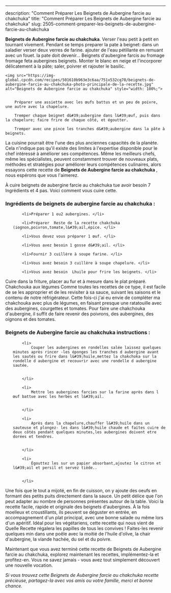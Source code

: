 ---
description: "Comment Préparer Les Beignets de Aubergine farcie au chakchuka"
title: "Comment Préparer Les Beignets de Aubergine farcie au chakchuka"
slug: 2505-comment-preparer-les-beignets-de-aubergine-farcie-au-chakchuka

<p>
	<strong>Beignets de Aubergine farcie au chakchuka</strong>. 
	Verser l&#39;eau petit à petit en tournant vivement. Pendant se temps preparer la pate à beignet: dans un saladier verser deux verres de farine. ajouter de l&#39;eau pétillante en remuant avec un fouet. la pate doit devenir… Beignets d&#39;aubergine farcis au fromage fromage feta aubergines beignets. Monter le blanc en neige et l&#39;incorporer délicatement à la pâte; saler, poivrer et rajouter le basilic.
</p>
<p>
	
	<img src="https://img-global.cpcdn.com/recipes/501610b963e3c6aa/751x532cq70/beignets-de-aubergine-farcie-au-chakchuka-photo-principale-de-la-recette.jpg" alt="Beignets de Aubergine farcie au chakchuka" style="width: 100%;">
	
	
		Préparer une assiette avec les œufs battus et un peu de poivre, une autre avec la chapelure.
	
		Tremper chaque beignet d&#39;aubergine dans l&#39;œuf, puis dans la chapelure; faire frire de chaque côté, et égoutter.
	
		Tremper avec une pince les tranches d&#39;aubergine dans la pâte à beignets.
	
</p>

La cuisine pourrait être l'une des plus anciennes capacités de la planète. Cela n'indique pas qu'il existe des limites à l'expertise disponible pour le chef intéressé à améliorer ses compétences. Même les meilleurs chefs, même les spécialistes, peuvent constamment trouver de nouveaux plats, méthodes et stratégies pour améliorer leurs compétences culinaires, alors essayons cette recette de <strong> Beignets de Aubergine farcie au chakchuka </strong>, nous espérons que vous l'aimerez.

<!--inarticleads1-->

À cuire beignets de aubergine farcie au chakchuka tue avoir besoin 7 Ingrédients et 4 pas. Voici comment vous cuire cette.

<h3>Ingrédients de beignets de aubergine farcie au chakchuka :</h3>

<ol>
	
		<li>Préparer 1 ou2 aubergines. </li>
	
		<li>Préparer  Reste de la recette chakchuka (iognon,poivron,tomate,l&#39;ail,épice. </li>
	
		<li>Vous devez vous préparer 1 œuf. </li>
	
		<li>Vous avez besoin 1 gosse d&#39;ail. </li>
	
		<li>Fournir 3 cuillère à soupe farine. </li>
	
		<li>Vous avez besoin 3 cuillère à soupe chapelure. </li>
	
		<li>Vous avez besoin  Lhuile pour frire les beignets. </li>
	
</ol>

Cuire dans la friture, placer au fur et à mesure dans le plat préparé. Chakchouka aux légumes Comme toutes les recettes de ce type, il est facile de se les approprier et de les revisiter à sa sauce, suivant les saisons et le contenu de notre réfrigérateur. Cette fois-ci j&#39;ai eu envie de compléter ma chakchouka avec plus de légumes, en faisant presque une ratatouille avec des aubergines, courgettes et tomates. Pour faire une chakchouka d&#39;aubergine, il suffit de faire revenir des poivrons, des aubergines, des oignons et des tomates. 

<!--inarticleads2-->

<h3>Beignets de Aubergine farcie au chakchuka instructions :</h3>

<ol>
	
		<li>
			Couper les aubergines en rondelles salée laissez quelques minutes après rincer -les éponges les tranches d aubergine avant les sautés ou frire dans l&#39;huile,mettez la chakchoka sur la rondelle d aubergine et recouvrir avec une rondelle d aubergine sautée.
			
			
		</li>
	
		<li>
			Mettre les aubergines farcies sur la farine après dans l œuf battue avec les herbes et l&#39;ail.
			
			
		</li>
	
		<li>
			Après dans la chapelure,chauffer l&#39;huile dans un sauteuse et plongez- les dans l&#39;huile chaude et faites cuire de deux côtés pendant quelques minutes,les aubergines doivent etre dorées et tendres.
			
			
		</li>
	
		<li>
			Égouttez les sur un papier absorbant,ajoutez le citron et l&#39;ail et persil et servez tiède..
			
			
		</li>
	
</ol>

Une fois que le tout a mijoté, en fin de cuisson, on y ajoute des oeufs en formant des petits puits directement dans la sauce. Un petit délice que l&#39;on peut adapter au nombre de personnes présentes autour de la table. Voici la recette facile, rapide et originale des beignets d&#39;aubergines. À la fois moelleux et croustillants, ils peuvent se déguster en entrée, en accompagnement d&#39;un plat principal, avec une bonne salade ou même lors d&#39;un apéritif. Idéal pour les végétariens, cette recette qui nous vient de Quelle Recette régalera les papilles de tous les convives ! Faites-les revenir quelques min dans une poêle avec la moitié de l&#39;huile d&#39;olive, la chair d&#39;aubergine, la viande hachée, du sel et du poivre. 

<!--inarticleads1-->

<p>
Maintenant que vous avez terminé cette recette de Beignets de Aubergine farcie au chakchuka, explorez maintenant les recettes, implémentez-la et profitez-en. Vous ne savez jamais - vous avez tout simplement découvert une nouvelle vocation.
</p>

<p>
<i>Si vous trouvez cette Beignets de Aubergine farcie au chakchuka recette précieuse, partagez-la avec vos amis ou votre famille, merci et bonne chance.</i>
</p>
